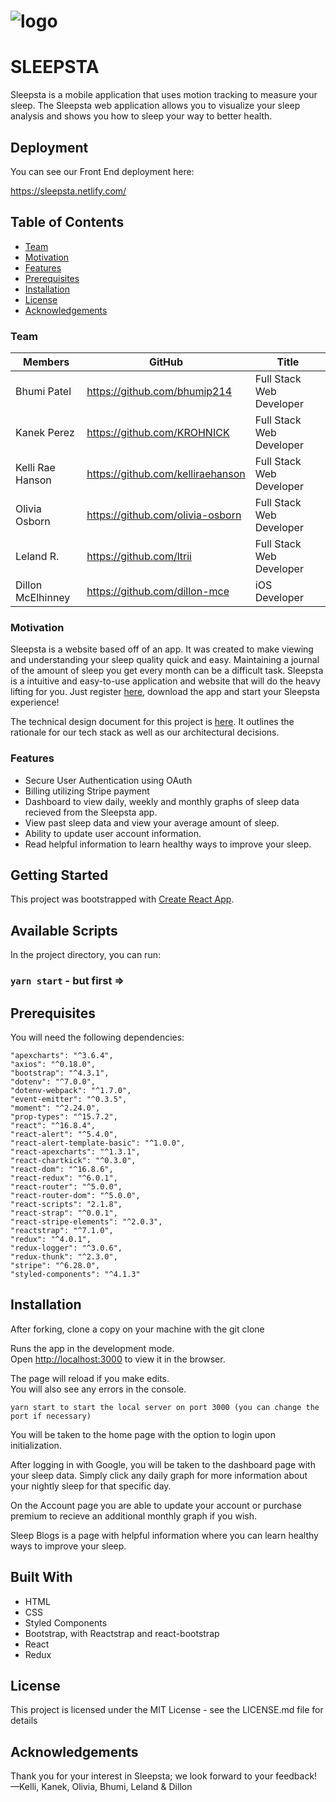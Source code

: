 # ![logo](https://sleepsta.netlify.com/static/media/sleep.0159858e.png)

# SLEEPSTA
Sleepsta is a mobile application that uses motion tracking to measure your sleep. The Sleepsta web application allows you to visualize your sleep analysis and shows you how to sleep your way to better health.

## Deployment

You can see our Front End deployment here:

https://sleepsta.netlify.com/

## Table of Contents
- [Team](#Team)
- [Motivation](#Motivation)
- [Features](#Features)
- [Prerequisites](#Prerequisites)
- [Installation](#Installation)
- [License](#License)
- [Acknowledgements](#Acknowledgements)

### Team 
|        Members         |                GitHub             |           Title           | 
|------------------------|-----------------------------------|---------------------------|
|     Bhumi Patel        | https://github.com/bhumip214      | Full Stack Web Developer  |
|     Kanek Perez        | https://github.com/KROHNICK       | Full Stack Web Developer  |
|     Kelli Rae Hanson   | https://github.com/kelliraehanson | Full Stack Web Developer  |
|     Olivia Osborn      | https://github.com/olivia-osborn  | Full Stack Web Developer  |
|     Leland R.          | https://github.com/ltrii          | Full Stack Web Developer  |
|     Dillon McElhinney  | https://github.com/dillon-mce     | iOS Developer             |

### Motivation

Sleepsta is a website based off of an app. It was created to make viewing and understanding your sleep quality quick and easy. Maintaining a journal of the amount of sleep you get every month can be a difficult task. Sleepsta is a intuitive and easy-to-use application and website that will do the heavy lifting for you. Just register [here](https://sleepsta.netlify.com/), download the app and start your Sleepsta experience! 

The technical design document for this project is [here](https://docs.google.com/document/d/1lgsDKrwKYQDkBN5p4uRPz3knToZykJBENgGD-aW8E3U/edit?usp=sharing). It outlines the rationale for our tech stack as well as our architectural decisions.

### Features

- Secure User Authentication using OAuth
- Billing utilizing Stripe payment
- Dashboard to view daily, weekly and monthly graphs of sleep data recieved from the Sleepsta app.
- View past sleep data and view your average amount of sleep. 
- Ability to update user account information. 
- Read helpful information to learn healthy ways to improve your sleep.

## Getting Started
This project was bootstrapped with [Create React App](https://github.com/facebook/create-react-app).

## Available Scripts

In the project directory, you can run:

### `yarn start` - but first =>

## Prerequisites
You will need the following dependencies:

    "apexcharts": "^3.6.4",
    "axios": "^0.18.0",
    "bootstrap": "^4.3.1",
    "dotenv": "^7.0.0",
    "dotenv-webpack": "^1.7.0",
    "event-emitter": "^0.3.5",
    "moment": "^2.24.0",
    "prop-types": "^15.7.2",
    "react": "^16.8.4",
    "react-alert": "^5.4.0",
    "react-alert-template-basic": "^1.0.0",
    "react-apexcharts": "^1.3.1",
    "react-chartkick": "^0.3.0",
    "react-dom": "^16.8.6",
    "react-redux": "^6.0.1",
    "react-router": "^5.0.0",
    "react-router-dom": "^5.0.0",
    "react-scripts": "2.1.8",
    "react-strap": "^0.0.1",
    "react-stripe-elements": "^2.0.3",
    "reactstrap": "^7.1.0",
    "redux": "^4.0.1",
    "redux-logger": "^3.0.6",
    "redux-thunk": "^2.3.0",
    "stripe": "^6.28.0",
    "styled-components": "^4.1.3"

## Installation
After forking, clone a copy on your machine with the git clone <repo name> 

Runs the app in the development mode.<br>
Open [http://localhost:3000](http://localhost:3000) to view it in the browser.

The page will reload if you make edits.<br>
You will also see any errors in the console.

`yarn start to start the local server on port 3000 (you can change the port if necessary)`

You will be taken to the home page with the option to login upon initialization.

After logging in with Google, you will be taken to the dashboard page with your sleep data. Simply click any daily graph for more information about your nightly sleep for that specific day.

On the Account page you are able to update your account or purchase premium to recieve an additional monthly graph if you wish. 

Sleep Blogs is a page with helpful information where you can learn healthy ways to improve your sleep.

## Built With
* HTML
* CSS
* Styled Components
* Bootstrap, with Reactstrap and react-bootstrap
* React
* Redux

## License
This project is licensed under the MIT License - see the LICENSE.md file for details

## Acknowledgements

Thank you for your interest in Sleepsta; we look forward to your feedback! 
—Kelli, Kanek, Olivia, Bhumi, Leland & Dillon